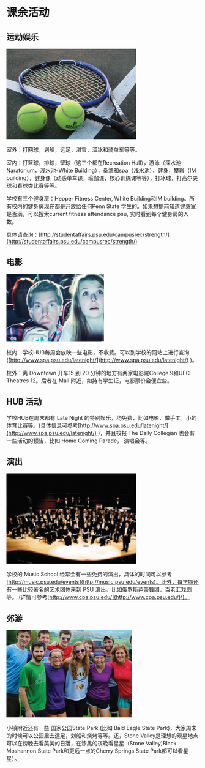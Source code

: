 # 课余活动

## 运动娱乐

![](../.gitbook/assets/image%20%2888%29.png)

室外：打网球，划船，远足，滑雪，溜冰和骑单车等等。

室内：打篮球，排球，壁球（这三个都在Recreation Hall），游泳（深水池-Naratorium，浅水池-White Building），桑拿和spa（浅水池），健身，攀岩（IM building），健身课（动感单车课，瑜伽课，核心训练课等等），打冰球，打高尔夫球和看球类比赛等等。

学校有三个健身房：Hepper Fitness Center, White Building和IM building。所有校内的健身房现在都是开放给任何Penn State 学生的。如果想提前知道健身室是否满，可以搜索current fitness attendance psu, 实时看到每个健身房的人数。

具体请查询：[http://studentaffairs.psu.edu/campusrec/strength/](http://studentaffairs.psu.edu/campusrec/strength/)

## 电影

![](../.gitbook/assets/image%20%28113%29.png)

校内：学校HUB每周会放映一些电影，不收费。可以到学校的网站上进行查询\([http://www.spa.psu.edu/latenight/](http://www.spa.psu.edu/latenight/) \)。

校外：离 Downtown 开车15 到 20 分钟的地方有两家电影院College 9和UEC Theatres 12。后者在 Mall 附近，如持有学生证，电影票价会便宜些。

## HUB 活动

学校HUB在周末都有 Late Night 的特别娱乐，均免费，比如电影、做手工，小的体育比赛等。\(具体信息可参考[http://www.spa.psu.edu/latenight/](http://www.spa.psu.edu/latenight/) \)，并且校报 The Daily Collegian 也会有一些活动的预告，比如 Home Coming Parade， 演唱会等。

## 演出

![](../.gitbook/assets/image%20%28163%29.png)

学校的 Music School 经常会有一些免费的演出，具体的时间可以参考[http://music.psu.edu/events](http://music.psu.edu/events)。此外，每学期还有一些比较著名的艺术团体来到 PSU 演出。比如俄罗斯芭蕾舞团，百老汇戏剧等。 \(详情可参考[http://www.cpa.psu.edu/](http://www.cpa.psu.edu/)\)。

## 郊游

![](../.gitbook/assets/image%20%28142%29.png)

小镇附近还有一些 国家公园State Park \(比如 Bald Eagle State Park\)，大家周末的时候可以公园里去远足，划船和烧烤等等。还，Stone Valley是理想的观星地点可以在傍晚去看美美的日落，在漆黑的夜晚看星星（Stone Valley\)Black Moshannon State Park和更远一点的Cherry Springs State Park都可以看星星）。

